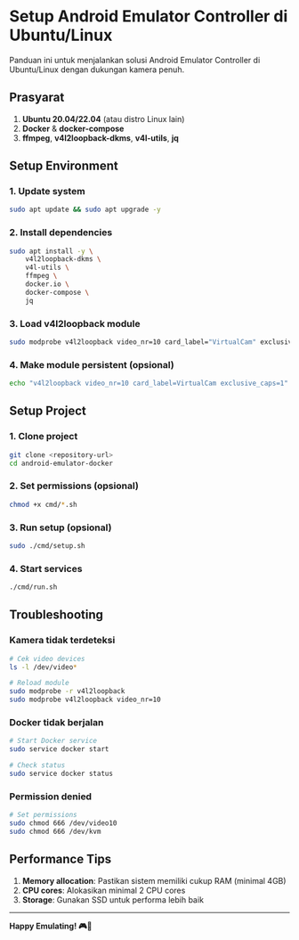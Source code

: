 # Setup Android Emulator Controller di Ubuntu/Linux

Panduan ini untuk menjalankan solusi Android Emulator Controller di Ubuntu/Linux dengan dukungan kamera penuh.

## Prasyarat

1. **Ubuntu 20.04/22.04** (atau distro Linux lain)
2. **Docker** & **docker-compose**
3. **ffmpeg**, **v4l2loopback-dkms**, **v4l-utils**, **jq**

## Setup Environment

### 1. Update system
```bash
sudo apt update && sudo apt upgrade -y
```

### 2. Install dependencies
```bash
sudo apt install -y \
    v4l2loopback-dkms \
    v4l-utils \
    ffmpeg \
    docker.io \
    docker-compose \
    jq
```

### 3. Load v4l2loopback module
```bash
sudo modprobe v4l2loopback video_nr=10 card_label="VirtualCam" exclusive_caps=1
```

### 4. Make module persistent (opsional)
```bash
echo "v4l2loopback video_nr=10 card_label=VirtualCam exclusive_caps=1" | sudo tee -a /etc/modules
```

## Setup Project

### 1. Clone project
```bash
git clone <repository-url>
cd android-emulator-docker
```

### 2. Set permissions (opsional)
```bash
chmod +x cmd/*.sh
```

### 3. Run setup (opsional)
```bash
sudo ./cmd/setup.sh
```

### 4. Start services
```bash
./cmd/run.sh
```

## Troubleshooting

### Kamera tidak terdeteksi
```bash
# Cek video devices
ls -l /dev/video*

# Reload module
sudo modprobe -r v4l2loopback
sudo modprobe v4l2loopback video_nr=10
```

### Docker tidak berjalan
```bash
# Start Docker service
sudo service docker start

# Check status
sudo service docker status
```

### Permission denied
```bash
# Set permissions
sudo chmod 666 /dev/video10
sudo chmod 666 /dev/kvm
```

## Performance Tips

1. **Memory allocation**: Pastikan sistem memiliki cukup RAM (minimal 4GB)
2. **CPU cores**: Alokasikan minimal 2 CPU cores
3. **Storage**: Gunakan SSD untuk performa lebih baik

---
**Happy Emulating! 🎮📱** 